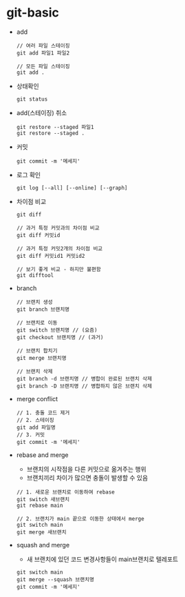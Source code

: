 # git-basic

- add

  ```
  // 여러 파일 스테이징
  git add 파일1 파일2

  // 모든 파일 스테이징
  git add .
  ```

- 상태확인

  ```
  git status
  ```

- add(스테이징) 취소

  ```
  git restore --staged 파일1
  git restore --staged .
  ```

- 커밋

  ```
  git commit -m '메세지'
  ```

- 로그 확인

  ```
  git log [--all] [--online] [--graph]
  ```

- 차이점 비교

  ```
  git diff

  // 과거 특정 커밋과의 차이점 비교
  git diff 커밋id

  // 과거 특정 커밋2개의 차이점 비교
  git diff 커밋id1 커밋id2

  // 보기 좋게 비교 - 하지만 불편함
  git difftool
  ```

- branch

  ```
  // 브랜치 생성
  git branch 브랜치명

  // 브랜치로 이동
  git switch 브랜치명 // (요즘)
  git checkout 브랜치명 // (과거)

  // 브랜치 합치기
  git merge 브랜치명

  // 브랜치 삭제
  git branch -d 브랜치명 // 병합이 완료된 브랜치 삭제
  git branch -D 브랜치명 // 병합하지 않은 브랜치 삭제
  ```

- merge conflict

  ```
  // 1. 충돌 코드 제거
  // 2. 스테이징
  git add 파일명
  // 3. 커밋
  git commit -m '메세지'
  ```

- rebase and merge

  - 브랜치의 시작점을 다른 커밋으로 옮겨주는 행위
  - 브랜치끼리 차이가 많으면 충돌이 발생할 수 있음

  ```
  // 1. 새로운 브랜치로 이동하여 rebase
  git switch 새브랜치
  git rebase main

  // 2. 브랜치가 main 끝으로 이동한 상태에서 merge
  git switch main
  git merge 새브랜치
  ```

- squash and merge
  - 새 브랜치에 있던 코드 변경사항들이 main브랜치로 텔레포트
  ```
  git switch main
  git merge --squash 브랜치명
  git commit -m '메세지'
  ```
